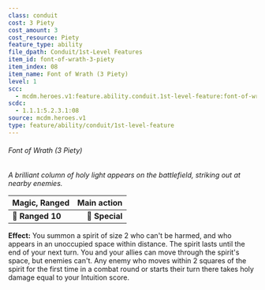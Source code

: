 ```yaml
---
class: conduit
cost: 3 Piety
cost_amount: 3
cost_resource: Piety
feature_type: ability
file_dpath: Conduit/1st-Level Features
item_id: font-of-wrath-3-piety
item_index: 08
item_name: Font of Wrath (3 Piety)
level: 1
scc:
  - mcdm.heroes.v1:feature.ability.conduit.1st-level-feature:font-of-wrath-3-piety
scdc:
  - 1.1.1:5.2.3.1:08
source: mcdm.heroes.v1
type: feature/ability/conduit/1st-level-feature
---
```


###### Font of Wrath (3 Piety)

*A brilliant column of holy light appears on the battlefield, striking out at nearby enemies.*

| **Magic, Ranged** | **Main action** |
| ----------------- | --------------: |
| **📏 Ranged 10**  |  **🎯 Special** |

**Effect:** You summon a spirit of size 2 who can't be harmed, and who appears in an unoccupied space within distance. The spirit lasts until the end of your next turn. You and your allies can move through the spirit's space, but enemies can't. Any enemy who moves within 2 squares of the spirit for the first time in a combat round or starts their turn there takes holy damage equal to your Intuition score.
